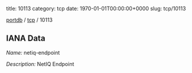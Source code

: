 title: 10113
category: tcp
date: 1970-01-01T00:00:00+0000
slug: tcp/10113

[portdb](/) / [tcp](/category/tcp.html) / 10113


## IANA Data

_Name:_ netiq-endpoint

_Description:_ NetIQ Endpoint

